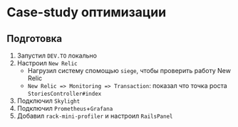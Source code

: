 # Case-study оптимизации

## Подготовка

1. Запустил `DEV.TO` локально
2. Настроил `New Relic`
   - Нагрузил систему спомощью `siege`, чтобы проверить работу New Relic
   - `New Relic => Monitoring => Transaction`: показал что точка роста `StoriesController#index`
3. Подключил `Skylight`
4. Подключил `Prometheus`+`Grafana`
5. Добавил `rack-mini-profiler` и настроил `RailsPanel`
